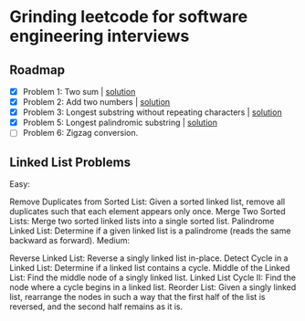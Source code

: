 # Grinding leetcode for software engineering interviews

## Roadmap

- [x] Problem 1: Two sum | [solution](dayone/two-sum.go)
- [x] Problem 2: Add two numbers | [solution](dayone/add-two-nums.go)
- [x] Problem 3: Longest substring without repeating characters | [solution](dayone/longest-substring.go)
- [x] Problem 5: Longest palindromic substring | [solution](daytwo/long-palindromic.go)
- [ ] Problem 6: Zigzag conversion.

## Linked List Problems

Easy:

Remove Duplicates from Sorted List: Given a sorted linked list, remove all duplicates such that each element appears only once.
Merge Two Sorted Lists: Merge two sorted linked lists into a single sorted list.
Palindrome Linked List: Determine if a given linked list is a palindrome (reads the same backward as forward).
Medium:

Reverse Linked List: Reverse a singly linked list in-place.
Detect Cycle in a Linked List: Determine if a linked list contains a cycle.
Middle of the Linked List: Find the middle node of a singly linked list.
Linked List Cycle II: Find the node where a cycle begins in a linked list.
Reorder List: Given a singly linked list, rearrange the nodes in such a way that the first half of the list is reversed, and the second half remains as it is.
